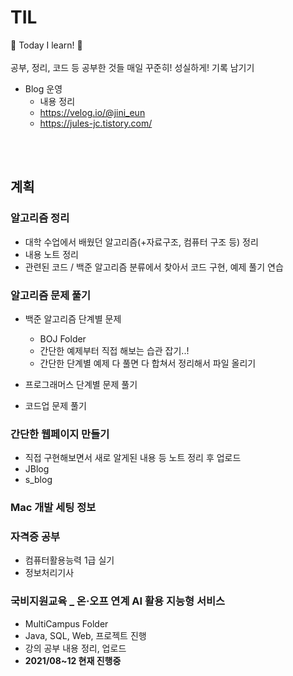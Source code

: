 # TIL
📝 Today I learn! 🐧
<br><br> 공부, 정리, 코드 등 공부한 것들 매일 꾸준히! 성실하게! 기록 남기기

- Blog 운영
  - 내용 정리 
  - https://velog.io/@jini_eun
  - https://jules-jc.tistory.com/


<br><br>

## 계획

### 알고리즘 정리
  - 대학 수업에서 배웠던 알고리즘(+자료구조, 컴퓨터 구조 등) 정리
  - 내용 노트 정리
  - 관련된 코드 / 백준 알고리즘 분류에서 찾아서 코드 구현, 예제 풀기 연습

### 알고리즘 문제 풀기
- 백준 알고리즘 단계별 문제
  - BOJ Folder
  - 간단한 예제부터 직접 해보는 습관 잡기..!
  - 간단한 단계별 예제 다 풀면 다 합쳐서 정리해서 파일 올리기 

- 프로그래머스 단계별 문제 풀기

- 코드업 문제 풀기
  
### 간단한 웹페이지 만들기
  - 직접 구현해보면서 새로 알게된 내용 등 노트 정리 후 업로드
  - JBlog
  - s_blog

### Mac 개발 세팅 정보
  
### 자격증 공부
  - 컴퓨터활용능력 1급 실기
  - 정보처리기사

### 국비지원교육 _ 온·오프 연계 AI 활용 지능형 서비스
  - MultiCampus Folder
  - Java, SQL, Web, 프로젝트 진행
  - 강의 공부 내용 정리, 업로드
  - **2021/08~12 현재 진행중** 
